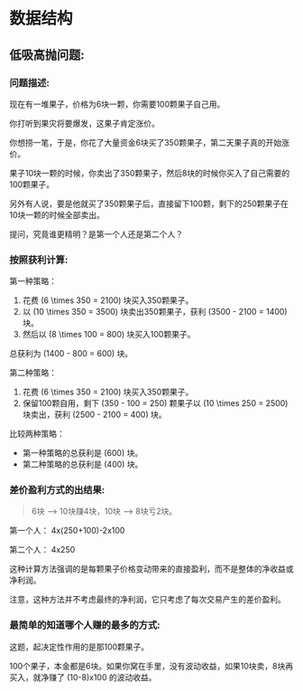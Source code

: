 # 数据结构

## 低吸高抛问题:

### 问题描述:

现在有一堆果子，价格为6块一颗，你需要100颗果子自己用。<br>

你打听到果灾将要爆发，这果子肯定涨价。<br>

你想捞一笔，于是，你花了大量资金6块买了350颗果子，第二天果子真的开始涨价。<br>

果子10块一颗的时候，你卖出了350颗果子，然后8块的时候你买入了自己需要的100颗果子。<br>

另外有人说，要是他就买了350颗果子后，直接留下100颗，剩下的250颗果子在10块一颗的时候全部卖出。<br>

提问，究竟谁更精明？是第一个人还是第二个人？<br>


### 按照获利计算:

第一种策略：<br>

1. 花费 \(6 \times 350 = 2100\) 块买入350颗果子。
2. 以 \(10 \times 350 = 3500\) 块卖出350颗果子，获利 \(3500 - 2100 = 1400\) 块。
3. 然后以 \(8 \times 100 = 800\) 块买入100颗果子。

总获利为 \(1400 - 800 = 600\) 块。<br>

第二种策略：<br>

1. 花费 \(6 \times 350 = 2100\) 块买入350颗果子。
2. 保留100颗自用，剩下 \(350 - 100 = 250\) 颗果子以 \(10 \times 250 = 2500\) 块卖出，获利 \(2500 - 2100 = 400\) 块。

比较两种策略：<br>

- 第一种策略的总获利是 \(600\) 块。
- 第二种策略的总获利是 \(400\) 块。


### 差价盈利方式的出结果:

> 6块 --> 10块赚4块，10块 --> 8块亏2块。

第一个人： 4x(250+100)-2x100

第二个人： 4x250

这种计算方法强调的是每颗果子价格变动带来的直接盈利，而不是整体的净收益或净利润。<br>

注意，这种方法并不考虑最终的净利润，它只考虑了每次交易产生的差价盈利。<br>


### 最简单的知道哪个人赚的最多的方式:

这题，起决定性作用的是那100颗果子。<br>

100个果子，本金都是6块。如果你窝在手里，没有波动收益，如果10块卖，8块再买入，就净赚了 (10-8)x100 的波动收益。<br>